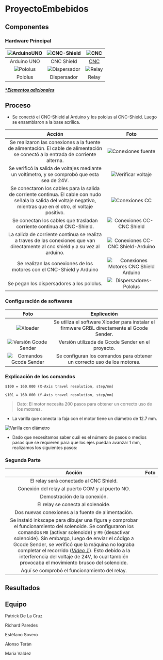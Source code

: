 # ProyectoEmbebidos

## Componentes

### Hardware Principal

<img src="https://github.com/u201712431/ProyectoEmbebidos/blob/main/Imagenes/ArduinoUNO.jpg" alt="ArduinoUNO">    |                                                             <img src="https://github.com/u201712431/ProyectoEmbebidos/blob/main/Imagenes/CNC-Shield.jpg" alt="CNC-Shield">    |                                                             <img src="https://github.com/u201712431/ProyectoEmbebidos/blob/main/Imagenes/CNC-SinConexiones.jpg" alt="CNC">
:--------------------------------------------: | :--------------------------------------------: | :----------------------------------:
Arduino UNO | CNC Shield | [CNC](https://github.com/u201712431/ProyectoEmbebidos/blob/main/CNC_add.md)
<img src="https://github.com/u201712431/ProyectoEmbebidos/blob/main/Imagenes/CNC-Shield-Pololus.jpg" alt="Pololus"> | <img src="https://github.com/u201712431/ProyectoEmbebidos/blob/main/Imagenes/Dispersador.jpg" alt="Dispersador"> | <img src="https://github.com/u201712431/ProyectoEmbebidos/blob/main/Imagenes/Figura24.jpg" alt="Relay">
Pololus | Dispersador | Relay

#### [**Elementos adicionales*](https://github.com/u201712431/ProyectoEmbebidos/blob/main/elementos.md)

## Proceso

- Se conectó el CNC-Shield al Arduino y los pololus al CNC-Shield. Luego se ensamblaron a la base acrílica.

Acción | Foto
:---------: | :--------:
Se realizaron las conexiones a la fuente de alimentación. El cable de alimentación se conectó a la entrada de corriente alterna.   |                             <img src="https://github.com/u201712431/ProyectoEmbebidos/blob/main/Imagenes/Conexiones_Fuente.jpg" alt="Conexiones fuente">
Se verificó la salida de voltajes mediante un voltímetro, y se comprobó que esta sea de 24V.    |                                                                <img src="https://github.com/u201712431/ProyectoEmbebidos/blob/main/Imagenes/Voltimetro.jpg" alt="Verificar voltaje">
Se conectaron los cables para la salida de corriente continua. El cable con nudo señala la salida del voltaje negativo, mientras que en el otro, el voltaje positivo.   |  <img src="https://github.com/u201712431/ProyectoEmbebidos/blob/main/Imagenes/Conexiones_CC.jpg" alt="Conexiones CC">
Se conectan los cables que trasladan corriente continua al CNC-Shield.  |                                                                                        <img src="https://github.com/u201712431/ProyectoEmbebidos/blob/main/Imagenes/Conexiones_CC-CNC_Shield.jpg" alt="Conexiones CC-CNC Shield">
La salida de corriente continua se realiza a traves de las conexiones que van directamente al cnc shield y a su vez al arduino.    |                             <img src="https://github.com/u201712431/ProyectoEmbebidos/blob/main/Imagenes/Conexiones_CNC-Arduino.jpg" alt="Conexiones CC-CNC Shield-Arduino">
Se realizan las conexiones de los motores con el CNC-Shield y Arduino | <img src="https://github.com/u201712431/ProyectoEmbebidos/blob/main/Imagenes/Conexiones_Motores-CNC_Shield-Arduino.jpg" alt="Conexiones Motores CNC Shield Arduino">
Se pegan los dispersadores a los pololus. | <img src="https://github.com/u201712431/ProyectoEmbebidos/blob/main/Imagenes/Pegado_Dispersadores-Pololus.jpg" alt="Dispersadores-Pololus">

### Configuración de softwares
Foto | Explicación
:---------: | :--------:
<img src="https://github.com/u201712431/ProyectoEmbebidos/blob/main/Imagenes/Software_Xloader.jpg" alt="Xloader"> | Se utiliza el software Xloader para instalar el firmware GRBL directamente al Gcode Sender.
<img src="https://github.com/u201712431/ProyectoEmbebidos/blob/main/Imagenes/GcodeSender_Version.png" alt="Versión Gcode Sender"> | Versión utilizada de Gcode Sender en el proyecto.
<img src="https://github.com/u201712431/ProyectoEmbebidos/blob/main/Imagenes/GcodeSender_Comandos.png" alt="Comandos Gcode Sender"> |Se configuran los comandos para obtener un correcto uso de los motores.

### Explicación de los comandos
`$100 = 160.000 (X-Axis travel resolution, step/mm)`

`$101 = 160.000 (Y-Axis travel resolution, step/mm)`

> Dato: El motor necesita 200 pasos para obtener un correcto uso de los motores.

- La varilla que conecta la faja con el motor tiene un diámetro de 12.7 mm.

<img src="https://github.com/u201712431/ProyectoEmbebidos/blob/cb7f856b0726b51162c3755b5372260882d145b7/Imagenes/varilla.JPG" alt="Varilla con diámetro">  

- Dado que necesitamos saber cuál es el número de pasos o medios pasos que se requieren para que los ejes puedan avanzar 1 mm, realizamos los siguientes pasos:

### Segunda Parte
Acción | Foto
:------: | :------:
El relay será conectado al CNC Shield. | <img src="https://github.com/u201712431/ProyectoEmbebidos/blob/main/Imagenes/Figura24.jpg" alt="">
Conexión del relay al puerto COM y al puerto NO. | <img src="https://github.com/u201712431/ProyectoEmbebidos/blob/main/Imagenes/Figura25.jpg" alt="">
Demostración de la conexión. | <img src="https://github.com/u201712431/ProyectoEmbebidos/blob/main/Imagenes/Figura26.jpg" alt="">
El relay se conecta al solenoide. | <img src="https://github.com/u201712431/ProyectoEmbebidos/blob/main/Imagenes/Figura%2027.jpg" alt="">
Dos nuevas conexiones a la fuente de alimentación. | <img src="https://github.com/u201712431/ProyectoEmbebidos/blob/main/Imagenes/Figura28.jpg" alt="">
Se instaló inkscape para dibujar una figura y comprobar el funcionamiento del solenoide. Se configuraron los comandos `M8` (activar solenoide) y `M9` (desactivar solenoide). Sin embargo, luego de enviar el código a Gcode Sender, se verificó que la máquina no lograba completar el recorrido (*[Video 1]()*). Esto debido a la interferencia del voltaje de 24V, lo cual también provocaba el movimiento brusco del solenoide. | <img src="https://github.com/u201712431/ProyectoEmbebidos/blob/main/Imagenes/Figura29.png" alt="">
Aquí se comprobó el funcionamiento del relay. | <img src="https://github.com/u201712431/ProyectoEmbebidos/blob/main/Imagenes/Figura30.jpg" alt="">


## Resultados

## Equipo
Patrick De La Cruz

Richard Paredes

Estéfano Sovero

Alonso Terán

Maria Valdez
